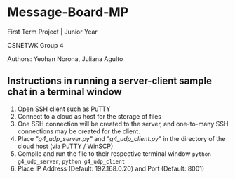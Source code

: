 # Message-Board-MP
First Term Project | Junior Year

CSNETWK Group 4

Authors: Yeohan Norona, Juliana Agulto




## Instructions in running a server-client sample chat in a terminal window

1. Open SSH client such as PuTTY
2. Connect to a cloud as host for the storage of files
3. One SSH connection will be created to the server, and one-to-many SSH connections may be created for the client.
4. Place _"g4_udp_server.py"_ and _"g4_udp_client.py"_ in the directory of the cloud host (via PuTTY / WinSCP)
5. Compile and run the file to their respective terminal window `python g4_udp_server`, `python g4_udp_client`
6. Place IP Address (Default: 192.168.0.20) and Port (Default: 8001)
